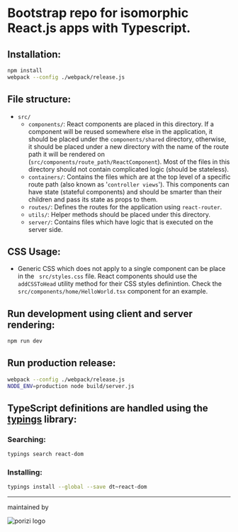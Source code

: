 # Bootstrap repo for isomorphic React.js apps with Typescript.

## Installation:
``` bash
npm install
webpack --config ./webpack/release.js
```

## File structure:
  - ``src/``
    - ``components/``: React components are placed in this directory. If a component will be reused somewhere else in the application, it should be placed under the ``components/shared`` directory, otherwise, it should be placed under a new directory with the name of the route path it will be rendered on (``src/components/route_path/ReactComponent``). Most of the files in this directory should not contain complicated logic (should be stateless).
    - ``containers/``: Contains the files which are at the top level of a specific route path (also known as '``controller views``'). This components can have state (stateful components) and should be smarter than their children and pass its state as props to them.
    - ``routes/``: Defines the routes for the application using ``react-router``.
    - ``utils/``: Helper methods should be placed under this directory.
    - ``server/``: Contains files which have logic that is executed on the server side.
  
## CSS Usage:
  - Generic CSS which does not apply to a single component can be place in the `` src/styles.css`` file. React components should use the ``addCSSToHead`` utility method for their CSS styles definintion. Check the ``src/components/home/HelloWorld.tsx`` component for an example.

## Run development using client and server rendering:
``` bash
npm run dev
```

## Run production release:
``` bash
webpack --config ./webpack/release.js
NODE_ENV=production node build/server.js
```

## TypeScript definitions are handled using the [typings](https://github.com/typings/typings) library:

### Searching:
``` bash
typings search react-dom
```
### Installing:
``` bash
typings install --global --save dt~react-dom
```

---
maintained by

![porizi logo](http://porizi.com/porizi-logo-horizontal-h50.png "Porizi Technologies")

